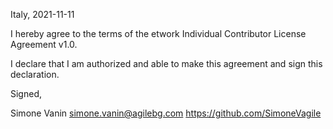

Italy, 2021-11-11

I hereby agree to the terms of the etwork Individual Contributor License Agreement v1.0.

I declare that I am authorized and able to make this agreement and sign this declaration.

Signed,

Simone Vanin simone.vanin@agilebg.com https://github.com/SimoneVagile
